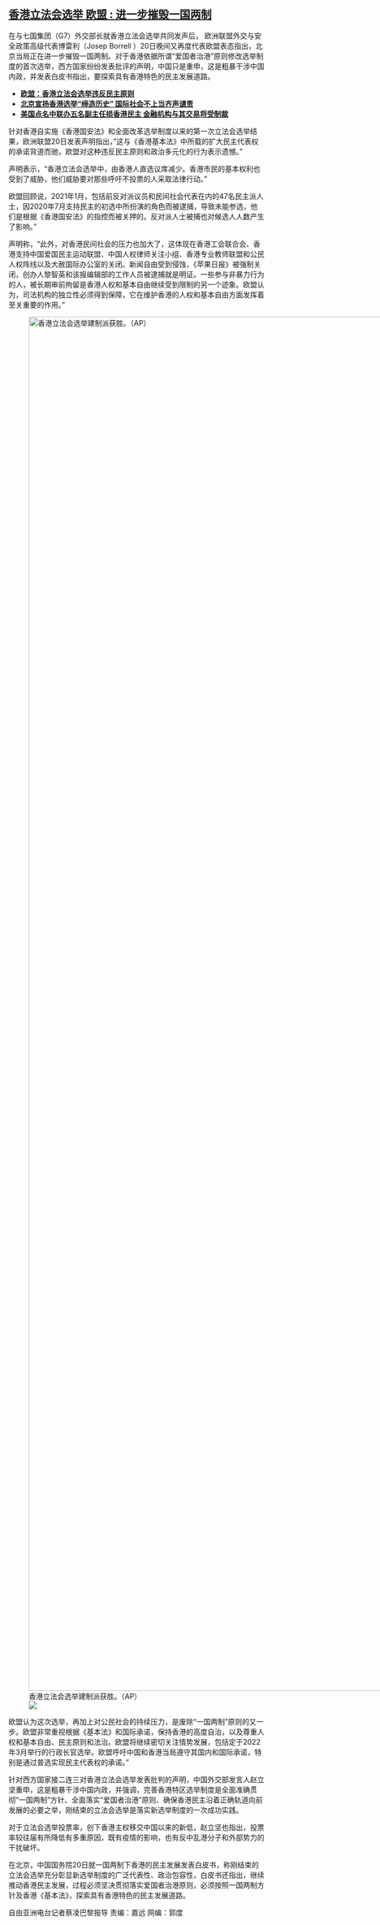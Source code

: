 <!--1640114869000-->
[香港立法会选举  欧盟 : 进一步摧毁一国两制](https://www.rfa.org/mandarin/yataibaodao/gangtai/cl-12212021142348.html)
------

<p>在与七国集团（G7）外交部长就香港立法会选举共同发声后， 欧洲联盟外交与安全政策高级代表博雷利（Josep Borrell ）20日晚间又再度代表欧盟表态指出，北京当局正在进一步摧毁一国两制。对于香港依据所谓“爱国者治港”原则修改选举制度的首次选举，西方国家纷纷发表批评的声明，中国只是重申，这是粗暴干涉中国内政，并发表白皮书指出，要探索具有香港特色的民主发展道路。</p><p></p><ul><li><strong><a href="https://www.rfa.org/mandarin/Xinwen/2-12212021102738.html">欧盟：香港立法会选举违反民主原则</a></strong></li><li><strong><a href="https://www.rfa.org/mandarin/yataibaodao/gangtai/al-12202021134055.html">北京宣扬香港选举“缔造历史” 国际社会不上当齐声谴责</a></strong></li><li><a href="https://www.rfa.org/mandarin/yataibaodao/gangtai/gf2-12212021051553.html"><strong>美国点名中联办五名副主任损香港民主 金融机构与其交易将受制裁</strong></a></li></ul><p></p><p>针对香港自实施《香港国安法》和全面改革选举制度以来的第一次立法会选举结果，欧洲联盟20日发表声明指出，”这与《香港基本法》中所载的扩大民主代表权的承诺背道而驰，欧盟对这种违反民主原则和政治多元化的行为表示遗憾。”</p><p>声明表示，“香港立法会选举中，由香港人直选议席减少。香港市民的基本权利也受到了威胁，他们威胁要对那些呼吁不投票的人采取法律行动。”</p><p>欧盟回顾说，2021年1月，包括前反对派议员和民间社会代表在内的47名民主派人士，因2020年7月支持民主的初选中所扮演的角色而被逮捕，导致未能参选，他们是根据《香港国安法》的指控而被关押的。反对派人士被捕也对候选人人数产生了影响。”</p><p>声明称，“此外，对香港民间社会的压力也加大了，这体现在香港工会联合会、香港支持中国爱国民主运动联盟、中国人权律师关注小组、香港专业教师联盟和公民人权阵线以及大赦国际办公室的关闭。新闻自由受到侵蚀，《苹果日报》被强制关闭，创办人黎智英和该报编辑部的工作人员被逮捕就是明证。一些参与非暴力行为的人，被长期审前拘留是香港人权和基本自由继续受到限制的另一个迹象。欧盟认为，司法机构的独立性必须得到保障，它在维护香港的人权和基本自由方面发挥着至关重要的作用。”</p><p><figure class="image-richtext image-inline captioned" style="width:4814px;"><img alt="香港立法会选举建制派获胜。（AP）" height="2707" src="https://www.rfa.org/mandarin/yataibaodao/gangtai/cl-12212021142348.html/ap21354316018824.jpg/@@images/9d2438f0-92aa-4801-8b43-cf34be03f940.jpeg" title="2" width="4814"/><figcaption class="image-caption">香港立法会选举建制派获胜。（AP）</figcaption><small></small><div id="zoomattribute"><a data-caption="香港立法会选举建制派获胜。（AP）" data-fancybox="" href="https://www.rfa.org/mandarin/yataibaodao/gangtai/cl-12212021142348.html/ap21354316018824.jpg" id="single_image" title="香港立法会选举建制派获胜。（AP）"><img src="/++plone++rfa-resources/img/icon-zoom.png"/></a></div></figure></p><p>欧盟认为这次选举，再加上对公民社会的持续压力，是废除“一国两制”原则的又一步。欧盟非常重视根据《基本法》和国际承诺，保持香港的高度自治，以及尊重人权和基本自由、民主原则和法治。欧盟将继续密切关注情势发展，包括定于2022年3月举行的行政长官选举。欧盟呼吁中国和香港当局遵守其国内和国际承诺，特别是通过普选实现民主代表权的承诺。”</p><p>针对西方国家接二连三对香港立法会选举发表批判的声明，中国外交部发言人赵立坚重申，这是粗暴干涉中国内政，并强调，完善香港特区选举制度是全面准确贯彻“一国两制”方针、全面落实“爱国者治港”原则、确保香港民主沿着正确轨道向前发展的必要之举，刚结束的立法会选举是落实新选举制度的一次成功实践。</p><p>对于立法会选举投票率，创下香港主权移交中国以来的新低，赵立坚也指出，投票率较往届有所降低有多重原因，既有疫情的影响，也有反中乱港分子和外部势力的干扰破坏。</p><p>在北京，中国国务院20日就一国两制下香港的民主发展发表白皮书，称刚结束的立法会选举充分彰显新选举制度的广泛代表性、政治包容性，白皮书还指出，继续推动香港民主发展，过程必须坚决贯彻落实爱国者治港原则，必须按照一国两制方针及香港《基本法》，探索具有香港特色的民主发展道路。</p><p>自由亚洲电台记者蔡凌巴黎报导 责编：嘉远 网编：郭度</p>
